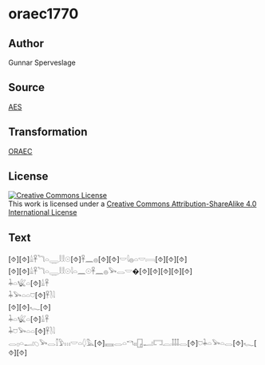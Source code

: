 # oraec1770

## Author

Gunnar Sperveslage

## Source

[AES](https://github.com/simondschweitzer/aes)

## Transformation

[ORAEC](https://oraec.github.io/)

## License

<a rel="license" href="http://creativecommons.org/licenses/by-sa/4.0/"><img alt="Creative Commons License" style="border-width:0" src="https://i.creativecommons.org/l/by-sa/4.0/88x31.png" /></a><br />This work is licensed under a <a rel="license" href="http://creativecommons.org/licenses/by-sa/4.0/">Creative Commons Attribution-ShareAlike 4.0 International License</a>

## Text

[⯑][⯑]𓏙𓋹𓆓𓏏𓇾𓎛𓎛𓇳[⯑]𓋹𓈖𓐍[⯑][⯑]𓎟𓇋𓐍𓏏𓎟𓇯[⯑][⯑][⯑]<br>
[⯑][⯑]𓏙𓋹𓆓𓏏𓇾𓎛𓎛𓇳𓇋𓏏𓈖𓇳𓋹𓈖𓐍𓅨𓂋𓎟�[⯑][⯑][⯑][⯑][⯑]<br>
𓇓𓏏𓆤𓏏[⯑]𓏙𓋹<br>
𓇓𓅨𓏏𓏏𓈞[⯑]𓋹𓍘𓇋<br>
[⯑][⯑]𓆑[⯑]<br>
𓇓𓏏𓆤𓏏[⯑]𓏙𓋹<br>
𓇓𓈞𓅨𓏏𓏏[⯑]𓋹𓍘𓇋<br>
𓂋𓊪𓏏𓂝𓆇𓅨𓂋𓎿𓅱𓏥𓎟𓏏𓆭𓅓[⯑]𓈘𓂋𓏏𓎔𓏤𓏤𓉗𓂝𓉐𓐛𓄤𓄤𓄤𓂋[⯑]𓈞𓇓𓏏𓅨𓏏𓂋[⯑]𓆑[⯑][⯑]<br>
